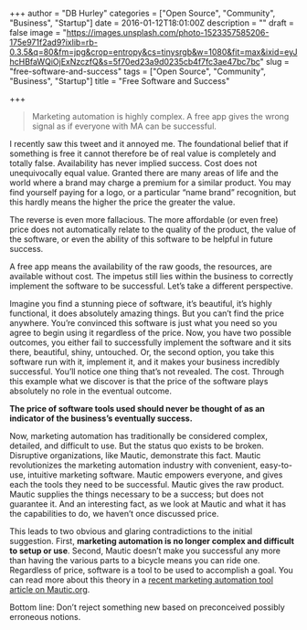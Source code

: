 +++
author = "DB Hurley"
categories = ["Open Source", "Community", "Business", "Startup"]
date = 2016-01-12T18:01:00Z
description = ""
draft = false
image = "https://images.unsplash.com/photo-1523357585206-175e971f2ad9?ixlib=rb-0.3.5&q=80&fm=jpg&crop=entropy&cs=tinysrgb&w=1080&fit=max&ixid=eyJhcHBfaWQiOjExNzczfQ&s=5f70ed23a9d0235cb4f7fc3ae47bc7bc"
slug = "free-software-and-success"
tags = ["Open Source", "Community", "Business", "Startup"]
title = "Free Software and Success"

+++


> Marketing automation is highly complex. A free app gives the wrong signal as if everyone with MA can be successful.

I recently saw this tweet and it annoyed me. The foundational belief that if something is free it cannot therefore be of real value is completely and totally false. Availability has never implied success. Cost does not unequivocally equal value. Granted there are many areas of life and the world where a brand may charge a premium for a similar product. You may find yourself paying for a logo, or a particular “name brand” recognition, but this hardly means the higher the price the greater the value.

The reverse is even more fallacious. The more affordable (or even free) price does not automatically relate to the quality of the product, the value of the software, or even the ability of this software to be helpful in future success.

A free app means the availability of the raw goods, the resources, are available without cost. The impetus still lies within the business to correctly implement the software to be successful. Let’s take a different perspective.

Imagine you find a stunning piece of software, it’s beautiful, it’s highly functional, it does absolutely amazing things. But you can’t find the price anywhere. You’re convinced this software is just what you need so you agree to begin using it regardless of the price. Now, you have two possible outcomes, you either fail to successfully implement the software and it sits there, beautiful, shiny, untouched. Or, the second option, you take this software run with it, implement it, and it makes your business incredibly successful. You’ll notice one thing that’s not revealed. The cost. Through this example what we discover is that the price of the software plays absolutely no role in the eventual outcome.

**The price of software tools used should never be thought of as an indicator of the business’s eventually success.**

Now, marketing automation has traditionally be considered complex, detailed, and difficult to use. But the status quo exists to be broken. Disruptive organizations, like Mautic, demonstrate this fact. Mautic revolutionizes the marketing automation industry with convenient, easy-to-use, intuitive marketing software. Mautic empowers everyone, and gives each the tools they need to be successful. Mautic gives the raw product. Mautic supplies the things necessary to be a success; but does not guarantee it. And an interesting fact, as we look at Mautic and what it has the capabilities to do, we haven’t once discussed price.

This leads to two obvious and glaring contradictions to the initial suggestion. First, **marketing automation is no longer complex and difficult to setup or use**. Second, Mautic doesn’t make you successful any more than having the various parts to a bicycle means you can ride one. Regardless of price, software is a tool to be used to accomplish a goal. You can read more about this theory in a [recent marketing automation tool article on Mautic.org](https://www.mautic.org/blog/the-marketing-automation-tech-trap/).

Bottom line: Don’t reject something new based on preconceived possibly erroneous notions.


